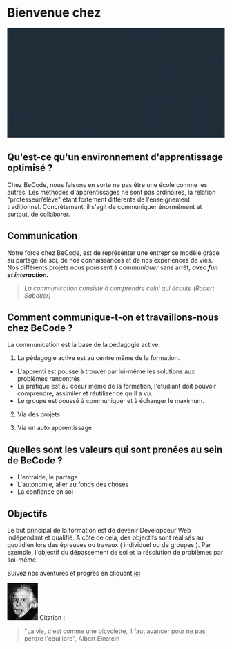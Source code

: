 # Bienvenue chez

![L](becode.gif)

## Qu'est-ce qu'un environnement d'apprentissage optimisé ?

Chez BeCode, nous faisons en sorte ne pas être une école comme les autres. Les méthodes d'apprentissages ne sont pas ordinaires, la relation "professeur/élève" étant fortement différente de l'enseignement traditionnel. Concrètement, il s'agit de communiquer énormément et surtout, de collaborer.

## Communication

Notre force chez BeCode, est de représenter une entreprise modèle grâce au partage de soi, de nos connaissances et de nos expériences de vies.
Nos différents projets nous poussent à *communiquer* sans arrêt, **_avec fun et interaction._**

> _La communication consiste à comprendre celui qui écoute (Robert Sabatier)_

## Comment communique-t-on et travaillons-nous chez BeCode ?

La communication est la base de la pédagogie active.
 
1. La pédagogie active est au centre même de la formation. 
  *  L'apprenti est poussé à trouver par lui-même les solutions aux problèmes rencontrés.
  *  La pratique est au coeur même de la formation, l'étudiant doit pouvoir comprendre, assimiler et réutiliser ce qu'il a vu.
  *  Le groupe est poussé à communiquer et à échanger le maximum.

2. Via des projets

3. Via un auto apprentissage

## Quelles sont les valeurs qui sont pronếes au sein de BeCode ?

* L'entraide, le partage 
* L'autonomie, aller au fonds des choses
* La confiance en soi

## Objectifs

Le but principal de la formation est de devenir Developpeur Web indépendant et qualifié. A côté de cela, des objectifs sont réalisés au quotidien lors des épreuves ou travaux ( individuel ou de groupes ). Par exemple, l'objectif du dépassement de soi et la résolution de problèmes par soi-même.


Suivez nos aventures et progrès en cliquant [ici](www.becode.org)


![albert](albert-einstein-520.jpg)
Citation :
  > "La vie, c'est comme une bicyclette, il faut avancer pour ne pas perdre l'équilibre", Albert Einstein



<script type="text/javascript" >
  alert("La vie, c'est comme une bicyclette, il faut avancer pour ne pas perdre l'équilibre", Albert Einstein");
</script>



